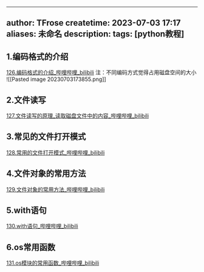 
---
author: TFrose
createtime: 2023-07-03 17:17
aliases: 未命名
description:
tags: [python教程]
---

## 1.编码格式的介绍
[126.编码格式的介绍_哔哩哔哩_bilibili](https://www.bilibili.com/video/BV1wD4y1o7AS?p=128&vd_source=2029b6b0b60ecbc6cf63989bfa56dd26)
注：不同编码方式觉得占用磁盘空间的大小
![[Pasted image 20230703173855.png]]

## 2.文件读写
[127.文件读写的原理_读取磁盘文件中的内容_哔哩哔哩_bilibili](https://www.bilibili.com/video/BV1wD4y1o7AS?p=129&vd_source=2029b6b0b60ecbc6cf63989bfa56dd26)

## 3.常见的文件打开模式
[128.常用的文件打开模式_哔哩哔哩_bilibili](https://www.bilibili.com/video/BV1wD4y1o7AS?p=130&vd_source=2029b6b0b60ecbc6cf63989bfa56dd26)

## 4.文件对象的常用方法
[129.文件对象的常用方法_哔哩哔哩_bilibili](https://www.bilibili.com/video/BV1wD4y1o7AS?p=131&vd_source=2029b6b0b60ecbc6cf63989bfa56dd26)

## 5.with语句
[130.with语句_哔哩哔哩_bilibili](https://www.bilibili.com/video/BV1wD4y1o7AS?p=132&vd_source=2029b6b0b60ecbc6cf63989bfa56dd26)

## 6.os常用函数
[131.os模块的常用函数_哔哩哔哩_bilibili](https://www.bilibili.com/video/BV1wD4y1o7AS?p=133&vd_source=2029b6b0b60ecbc6cf63989bfa56dd26)

